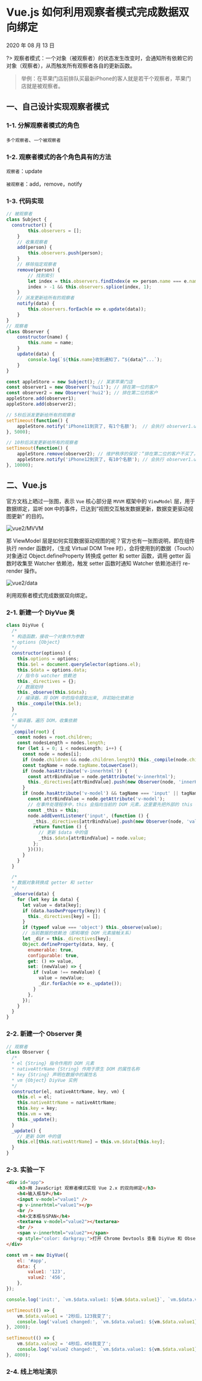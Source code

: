 # Vue.js 如何利用观察者模式完成数据双向绑定

2020 年 08 月 13 日

?> 观察者模式：一个对象（被观察者）的状态发生改变时，会通知所有依赖它的对象（观察者），从而触发所有观察者各自的更新函数。

> 举例：在苹果门店前排队买最新iPhone的客人就是若干个观察者，苹果门店就是被观察者。

## 一、自己设计实现观察者模式

### 1-1. 分解观察者模式的角色

`多个观察者`、`一个被观察者`

### 1-2. 观察者模式的各个角色具有的方法

`观察者`：update

`被观察者`：add，remove，notify

### 1-3. 代码实现

```javascript
// 被观察者
class Subject {
  constructor() {
		this.observers = [];
	}
	// 收集观察者
	add(person) {
		this.observers.push(person);
	}
	// 移除指定观察者
	remove(person) {
		// 找到索引
		let index = this.observers.findIndex(e => person.name === e.name);
		index > -1 && this.observers.splice(index, 1);
	}
	// 派发更新给所有的观察者
	notify(data) {
		this.observers.forEach(e => e.update(data));
	}
}
// 观察者
class Observer {
	constructor(name) {
		this.name = name;
	}
	update(data) {
		console.log(`${this.name}收到通知了，“${data}”...`);
	}
}

const appleStore = new Subject(); // 某家苹果门店
const observer1 = new Observer('hui1'); // 排在第一位的客户
const observer2 = new Observer('hui2'); // 排在第二位的客户
appleStore.add(observer1);
appleStore.add(observer2);

// 5秒后派发更新给所有的观察者
setTimeout(function() {
	appleStore.notify('iPhone11到货了, 有1个名额');  // 会执行 observer1.update，observer1.update
}, 5000);

// 10秒后派发更新给所有的观察者
setTimeout(function() {
	appleStore.remove(observer2); // 维护秩序的保安：“排在第二位的客户不买了，已经走人，收到请回答”
	appleStore.notify('iPhone12到货了, 有10个名额'); // 会执行 observer1.update
}, 10000);
```

## 二、Vue.js

官方文档上晒过一张图，表示 `Vue` 核心部分是 `MVVM` 框架中的 `ViewModel` 层，用于数据绑定，监听 `DOM` 中的事件，已达到“视图交互触发数据更新，数据变更驱动视图更新” 的目的。

![vue2/MVVM](./../_media/vue2/mvvm.png)

那 ViewModel 层是如何实现数据驱动视图的呢？官方也有一张图说明，即在组件执行 render 函数时，（生成 Virtual DOM Tree 时），会将使用到的数据（Touch）对象通过 Object.defineProperty 转换成 getter 和 setter 函数，调用 getter 函数时收集至 Watcher 依赖池，触发 setter 函数时通知 Watcher 依赖池进行 re-render 操作。

![vue2/data](./../_media/vue2/data.png)

利用观察者模式完成数据双向绑定。

### 2-1. 新建一个 DiyVue 类

```javascript
class DiyVue {
  /*
  * 构造函数，接收一个对象作为参数
  * options {Object}
  */
  constructor(options) {
    this.options = options;
    this.$el = document.querySelector(options.el);
    this.$data = options.data;
    // 指令与 watcher 依赖池
    this._directives = {};
    // 数据劫持
    this._observe(this.$data);
    // 编译器，将 DOM 中的指令提取出来, 并初始化依赖池
    this._compile(this.$el);
  }
  /*
  * 编译器，遍历 DOM，收集依赖
  */
  _compile(root) {
    const nodes = root.children;
    const nodesLength = nodes.length;
    for (let i = 0; i < nodesLength; i++) {
      const node = nodes[i];
      if (node.children && node.children.length) this._compile(node.children);
      const tagName = node.tagName.toLowerCase();
      if (node.hasAttribute('v-innerhtml')) {
        const attrBindValue = node.getAttribute('v-innerhtml');
        this._directives[attrBindValue].push(new Observer(node, 'innerHTML', attrBindValue, this));
      }
      if (node.hasAttribute('v-model') && tagName === 'input' || tagName === 'textarea') {
        const attrBindValue = node.getAttribute('v-model');
        // 在事件处理程序中，this 会指向当前的 DOM 元素，这里要先把外部的 this 存储起来，供在事件处理程序内部能正常调用
        const _this = this;
        node.addEventListener('input', (function () {
          _this._directives[attrBindValue].push(new Observer(node, 'value', attrBindValue, _this));
          return function () {
            // 更新 $data 中的值
            _this.$data[attrBindValue] = node.value;
          };
        })());
      }
    }
  }

  /*
  * 数据对象转换成 getter 和 setter
  */
  _observe(data) {
    for (let key in data) {
      let value = data[key];
      if (data.hasOwnProperty(key)) {
        this._directives[key] = [];
      }
      if (typeof value === 'object') this._observe(value);
      // 当前数据的依赖池（即和哪些 DOM 元素接触关系）
      let _dir = this._directives[key];
      Object.defineProperty(data, key, {
        enumerable: true,
        configurable: true,
        get: () => value,
        set: (newValue) => {
          if (value !== newValue) {
            value = newValue;
            _dir.forEach(e => e._update());
          }
        },
      });
    }
  }
}
```

### 2-2. 新建一个 Observer 类

```javascript
// 观察者
class Observer {
  /*
  * el {String} 指令作用的 DOM 元素
  * nativeAttrName {String} 作用于原生 DOM 的属性名称
  * key {String} 声明在数据中的属性名
  * vm {Object} DiyVue 实例
  */
  constructor(el, nativeAttrName, key, vm) {
    this.el = el;
    this.nativeAttrName = nativeAttrName;
    this.key = key;
    this.vm = vm;
    this._update();
  }
  _update() {
    // 更新 DOM 中的值
    this.el[this.nativeAttrName] = this.vm.$data[this.key];
  }
}
```

### 2-3. 实验一下

```html
<div id="app">
    <h3>用 JavaScript 观察者模式实现 Vue 2.x 的双向绑定</h3>
    <h4>输入框与P</h4>
    <input v-model="value1" />
    <p v-innerhtml="value1"></p>
    <br />
    <h4>文本框与SPAN</h4>
    <textarea v-model="value2"></textarea>
    <br />
    <span v-innerhtml="value2"></span>
    <p style="color: darkgray;">打开 Chrome Devtools 查看 DiyVue 和 Observer 类是如何实现的</p>
</div>
```

```javascript
const vm = new DiyVue({
    el: '#app',
    data: {
        value1: '123',
        value2: '456',
    },
});

console.log('init:', `vm.$data.value1: ${vm.$data.value1}`, `vm.$data.value2: ${vm.$data.value2}`);

setTimeout(() => {
    vm.$data.value1 = '2秒后，123我变了';
    console.log('value1 changed:', `vm.$data.value1: ${vm.$data.value1}`, `vm.$data.value2: ${vm.$data.value2}`);
}, 2000);

setTimeout(() => {
    vm.$data.value2 = '4秒后，456我变了';
    console.log('value2 changed:', `vm.$data.value1: ${vm.$data.value1}`, `vm.$data.value2: ${vm.$data.value2}`);
}, 4000);
```

### 2-4. 线上地址演示